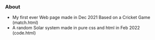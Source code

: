 ### About
- My first ever Web page made in Dec 2021 Based on a Cricket Game (match.html)
- A random Solar system made in pure css and html in Feb 2022 (code.html)
